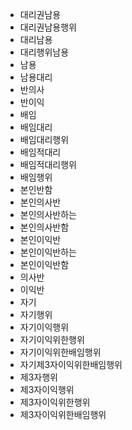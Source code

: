 - 대리권남용
- 대리권남용행위
- 대리남용
- 대리행위남용
- 남용
- 남용대리
- 반의사
- 반이익
- 배임
- 배임대리
- 배임대리행위
- 배임적대리
- 배임적대리행위
- 배임행위
- 본인반함
- 본인의사반
- 본인의사반하는
- 본인의사반함
- 본인이익반
- 본인이익반하는
- 본인이익반함
- 의사반
- 이익반
- 자기
- 자기행위
- 자기이익행위
- 자기이익위한행위
- 자기이익위한배임행위
- 자기제3자이익위한배임행위
- 제3자행위
- 제3자이익행위
- 제3자이익위한행위
- 제3자이익위한배임행위
